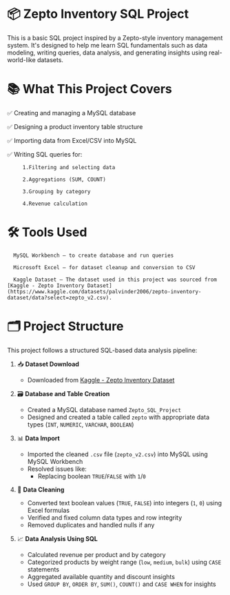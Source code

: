 # 📦 Zepto Inventory SQL Project

This is a basic SQL project inspired by a Zepto-style inventory management system. It's designed to
help me learn SQL fundamentals such as data modeling, writing queries, data analysis, and 
generating insights using real-world-like datasets.

# 📚 What This Project Covers

✅ Creating and managing a MySQL database

✅ Designing a product inventory table structure

✅ Importing data from Excel/CSV into MySQL

✅ Writing SQL queries for:

         1.Filtering and selecting data

         2.Aggregations (SUM, COUNT)

         3.Grouping by category

         4.Revenue calculation

# 🛠 Tools Used
      MySQL Workbench – to create database and run queries

      Microsoft Excel – for dataset cleanup and conversion to CSV

      Kaggle Dataset – The dataset used in this project was sourced from [Kaggle - Zepto Inventory Dataset](https://www.kaggle.com/datasets/palvinder2006/zepto-inventory-dataset/data?select=zepto_v2.csv).

# 🗂️ Project Structure
This project follows a structured SQL-based data analysis pipeline:

1. 📥 **Dataset Download**  
   - Downloaded from [Kaggle - Zepto Inventory Dataset](https://www.kaggle.com/datasets/palvinder2006/zepto-inventory-dataset/data?select=zepto_v2.csv)

2. 🗃️ **Database and Table Creation**  
   - Created a MySQL database named `Zepto_SQL_Project`  
   - Designed and created a table called `zepto` with appropriate data types (`INT`, `NUMERIC`, `VARCHAR`, `BOOLEAN`)

3. 📊 **Data Import**  
   - Imported the cleaned `.csv` file (`zepto_v2.csv`) into MySQL using MySQL Workbench  
   - Resolved issues like:
     - Replacing boolean `TRUE`/`FALSE` with `1`/`0`

4. 🧹 **Data Cleaning**  
   - Converted text boolean values (`TRUE`, `FALSE`) into integers (`1`, `0`) using Excel formulas  
   - Verified and fixed column data types and row integrity  
   - Removed duplicates and handled nulls if any

5. 📈 **Data Analysis Using SQL**  
   - Calculated revenue per product and by category  
   - Categorized products by weight range (`low`, `medium`, `bulk`) using `CASE` statements  
   - Aggregated available quantity and discount insights  
   - Used `GROUP BY`, `ORDER BY`, `SUM()`, `COUNT()` and `CASE WHEN` for insights

